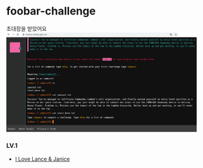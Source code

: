 # foobar-challenge

초대장을 받았어요
![invitation](/etc/invitation.png)



### LV.1
 - [I Love Lance & Janice](/LV1/I_Love_Lance_&_Janice.md)
